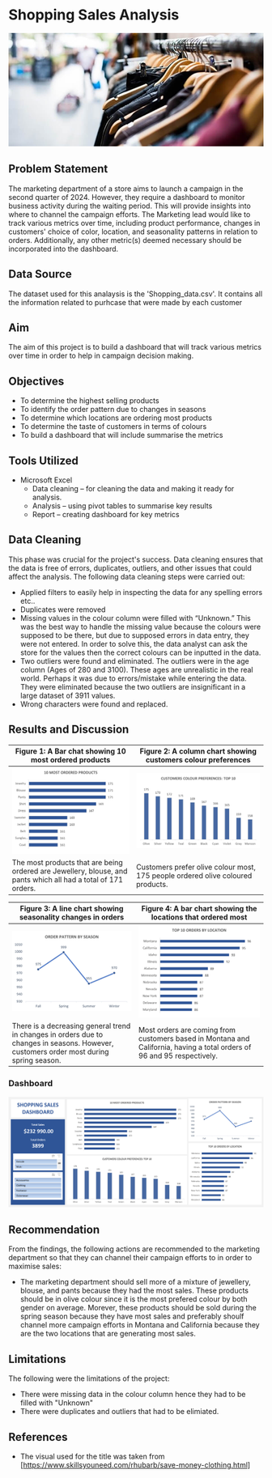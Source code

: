 # Shopping Sales Analysis

![](/images/title_image.jpg)

## Problem Statement
The marketing department of a store aims to launch a campaign in the second quarter of 2024. However, they require a dashboard to monitor business activity during the waiting period. This will provide insights into where to channel the campaign efforts. The Marketing lead would like to track various metrics over time, including product performance, changes in customers' choice of color, location, and seasonality patterns in relation to orders. Additionally, any other metric(s) deemed necessary should be incorporated into the dashboard.

## Data Source
The dataset used for this analaysis is the 'Shopping_data.csv'. It contains all the information related to purhcase that were made by each customer

## Aim
The aim of this project is to build a dashboard that will track various metrics over time in order to help in campaign decision making. 

## Objectives
-	To determine the highest selling products
-	To identify the order pattern due to changes in seasons
-	To determine which locations are ordering most products
-	To determine the taste of customers in terms of colours
-	To build a dashboard that will include summarise the metrics

## Tools Utilized
- Microsoft Excel 
  - Data cleaning – for cleaning the data and making it ready for analysis. 
  - Analysis – using pivot tables to summarise key results
  - Report – creating dashboard for key metrics

## Data Cleaning
This phase was crucial for the project's success. Data cleaning ensures that the data is free of errors, duplicates, outliers, and other issues that could affect the analysis. The following data cleaning steps were carried out:
-	Applied filters to easily help in inspecting the data for any spelling errors etc..
-	Duplicates were removed
-	Missing values in the colour column were filled with “Unknown.” This was the best way to handle the missing value because the colours were supposed to be there, but due to supposed errors in data entry, they were not entered. In order to solve this, the data analyst can ask the store for the values then the correct colours can be inputted in the data.
-	Two outliers were found and eliminated. The outliers were in the age column (Ages of 280 and 3100). These ages are unrealistic in the real world. Perhaps it was due to errors/mistake while entering the data. They were eliminated because the two outliers are insignificant in a large dataset of 3911 values. 
-	Wrong characters were found and replaced.

## Results and Discussion
|Figure 1: A Bar chat showing 10 most ordered products|Figure 2: A column chart showing customers colour preferences|
|------------------------------------------------------|-------------------------------------------------------------|
![](/images/top_products.png) | ![](/images/customer_colour.png)
The most products that are being ordered are Jewellery, blouse, and pants which all had a total of 171 orders.|Customers prefer olive colour most, 175 people ordered olive coloured products. 

|Figure 3: A line chart showing seasonality changes in orders|Figure 4: A bar chart showing the locations that ordered most|
|------------------------------------------------------|-------------------------------------------------------------|
![](/images/order_pattern.png) | ![](/images/location.png)
There is a decreasing general trend in changes in orders due to changes in seasons. However, customers order most during spring season.|Most orders are coming from customers based in Montana and California, having a total orders of 96 and 95 respectively.

### Dashboard
![](/images/dashboard.png)

## Recommendation
From the findings, the following actions are recommended to the marketing department so that they can channel their campaign efforts to in order to maximise sales:
* The marketing department should sell more of a  mixture of jewellery, blouse, and pants because they had the most sales. These products should be in olive colour since it is the most prefered colour by both gender on average. Morever, these products should be sold during the spring season because they have most sales and preferably shoulf channel more campaign efforts in Montana and California because they are the two locations that are generating  most sales. 

## Limitations
The following were the limitations of the  project:
* There were missing data in the colour column hence they had to be filled with "Unknown"
* There were duplicates and outliers that had to be elimiated.

## References
* The visual used for the title was taken from [https://www.skillsyouneed.com/rhubarb/save-money-clothing.html]
